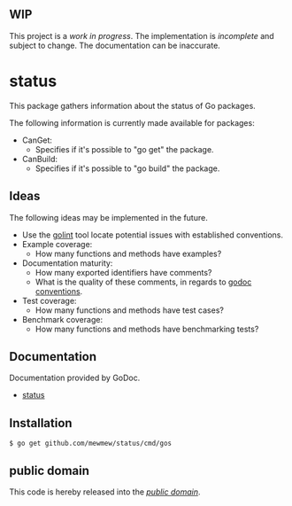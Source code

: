 WIP
---

This project is a *work in progress*. The implementation is *incomplete* and
subject to change. The documentation can be inaccurate.

status
======

This package gathers information about the status of Go packages.

The following information is currently made available for packages:

- CanGet:
	- Specifies if it's possible to "go get" the package.
- CanBuild:
	- Specifies if it's possible to "go build" the package.

Ideas
-----

The following ideas may be implemented in the future.

- Use the [golint][] tool locate potential issues with established conventions.
- Example coverage:
	- How many functions and methods have examples?
- Documentation maturity:
	- How many exported identifiers have comments?
	- What is the quality of these comments, in regards to [godoc conventions][].
- Test coverage:
	- How many functions and methods have test cases?
- Benchmark coverage:
	- How many functions and methods have benchmarking tests?

[godoc conventions]: http://golang.org/doc/articles/godoc_documenting_go_code.html
[golint]: https://github.com/golang/lint/golint

Documentation
-------------

Documentation provided by GoDoc.

- [status][]

[status]: http://godoc.org/github.com/mewmew/status

Installation
------------

	$ go get github.com/mewmew/status/cmd/gos

public domain
-------------

This code is hereby released into the *[public domain][]*.

[public domain]: https://creativecommons.org/publicdomain/zero/1.0/
